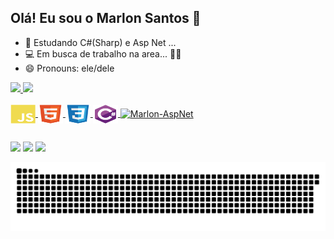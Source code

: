 ## Olá! Eu sou o Marlon Santos 👋

- 🌱 Estudando C#(Sharp) e Asp Net ...
- 💻 Em busca de trabalho na area... 👨‍💻
- 😄 Pronouns: ele/dele


<div>
  <a href="https://github.com/RMarlon">
  <img height="180em" src="https://github-readme-stats.vercel.app/api?username=RMarlon&show_icons=true&theme=dark&include_all_commits=true&count_private=true"/>
  <img height="180em" src="https://github-readme-stats.vercel.app/api/top-langs/?username=RMarlon&layout=compact&langs_count=7&theme=purple"/>
</div>

  
 <div style="display: inline_block"><br>
  <img align="center" alt="Marlon-Js" height="30" width="40" src="https://raw.githubusercontent.com/devicons/devicon/master/icons/javascript/javascript-plain.svg">
  <img align="center" alt="Marlon-HTML" height="30" width="40" src="https://raw.githubusercontent.com/devicons/devicon/master/icons/html5/html5-original.svg">
  <img align="center" alt="Marlon-CSS" height="30" width="40" src="https://raw.githubusercontent.com/devicons/devicon/master/icons/css3/css3-original.svg">
  <img align="center" alt="Marlon-Csharp" height="30" width="40" src="https://raw.githubusercontent.com/devicons/devicon/master/icons/csharp/csharp-original.svg">
  <img align="center" alt="Marlon-AspNet" height="30" width="40" src="https://img.shields.io/badge/.NET-5C2D91?style=for-the-badge&logo=.net&logoColor=white.svg">
</div>
  
  ##
  
<div>
 <a href="https://www.instagram.com/marlon_ryuki" target="_blank"><img src="https://img.shields.io/badge/-Instagram-%23E4405F?style=for-the-badge&logo=instagram&logoColor=white"     target="_blank"></a>
  <a href = "mailto:xsantos.marlonx@gmail.com"><img src=https://img.shields.io/badge/Gmail-D14836?style=for-the-badge&logo=gmail&logoColor=white target="_blank"></a>
   <a href="https://www.linkedin.com/in/marlon-santos-de-jesus-28b7461a5" target="_blank"><img src="https://img.shields.io/badge/-LinkedIn-%230077B5?style=for-the-badge&logo=linkedin&logoColor=white" target="_blank"></a> 

  ![Snake animation](https://github.com/RMarlon/RMarlon/blob/output/github-contribution-grid-snake.svg)
  
</div>
